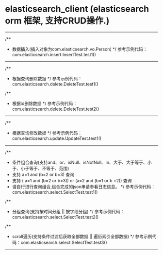 # elasticsearch_client (elasticsearch orm 框架, 支持CRUD操作.)
---------------------------------------------------------

/**
 * 数据插入(插入对象为com.elasticsearch.vo.Person)
 */
 参考示例代码：com.elasticsearch.insert.InsertTest.test1()
---------------------------------------------------------

 /**
  * 根据查询删除数据
  */
 参考示例代码：com.elasticsearch.delete.DeleteTest.test1()

 /**
  * 根据id删除数据
  */
 参考示例代码：com.elasticsearch.delete.DeleteTest.test2()
---------------------------------------------------------

 /**
  * 根据查询修改数据
  */
 参考示例代码：com.elasticsearch.update.UpdateTest.test1()
---------------------------------------------------------

/**
 * 条件组合查询(支持and、or、isNull、isNotNull、in、大于、大于等于、小于、小于等于、不等于、范围)
 * 支持 a=1 and (b=2 or b=3) 查询
 * 支持 ( a=1 and (b=2 or b=3)) or (a=2 and (b=1 or b =2)) 查询
 * 请自行进行查询组合,组合完成的json串请参看日志信息。
 */
 参考示例代码：com.elasticsearch.select.SelectTest.test1() 

/** 
 * 分组查询(支持按时间分组 || 按字段分组)
 */
 参考示例代码：com.elasticsearch.select.SelectTest.test2()

/**
 * scroll遍历(支持条件过滤后获取全部数据 || 遍历索引全部数据)
 */
 参考示例代码：com.elasticsearch.select.SelectTest.test3()
---------------------------------------------------------

  

  
  
     



